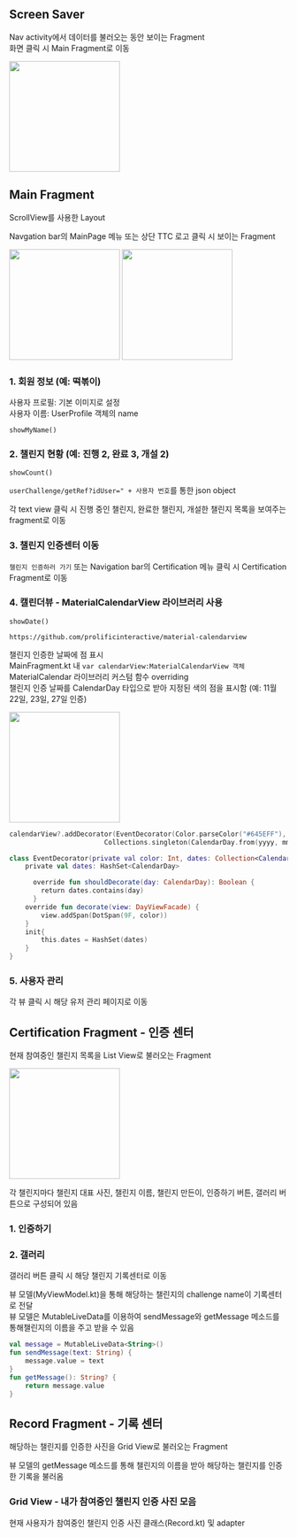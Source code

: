 ## Screen Saver

Nav activity에서 데이터를 불러오는 동안 보이는 Fragment\
화면 클릭 시 Main Fragment로 이동

<img src="https://user-images.githubusercontent.com/84698896/205427299-8506577b-ea67-4f45-9124-51542d80e701.png" width="200"/>

## Main Fragment

ScrollView를 사용한 Layout

Navgation bar의 MainPage 메뉴 또는 상단 TTC 로고 클릭 시 보이는 Fragment

<img src="https://user-images.githubusercontent.com/84698896/205427501-244e8017-3806-4081-ab21-7b8889f7e187.png" width="200">
<img src="https://user-images.githubusercontent.com/84698896/205428115-f9bf7b13-f1d2-487a-afce-08c62c81f25b.png" width="200">

### 1. 회원 정보 (예: 떡볶이)

사용자 프로필: 기본 이미지로 설정\
사용자 이름: UserProfile 객체의 name

    showMyName()


### 2. 챌린지 현황 (예: 진행 2, 완료 3, 개설 2)

    showCount()

`userChallenge/getRef?idUser=" + 사용자 번호`를 통한 json object

각 text view 클릭 시 진행 중인 챌린지, 완료한 챌린지, 개설한 챌린지 목록을 보여주는 fragment로 이동

### 3. 챌린지 인증센터 이동

`챌린지 인증하러 가기` 또는 Navigation bar의 Certification 메뉴 클릭 시 Certification Fragment로 이동

### 4. 캘린더뷰 - MaterialCalendarView 라이브러리 사용

    showDate()
    
`https://github.com/prolificinteractive/material-calendarview`

챌린지 인증한 날짜에 점 표시\
MainFragment.kt 내 `var calendarView:MaterialCalendarView 객체`
MaterialCalendar 라이브러리 커스텀 함수 overriding\
챌린지 인증 날짜를 CalendarDay 타입으로 받아 지정된 색의 점을 표시함 (예: 11월 22일, 23일, 27일 인증)

<img src="https://user-images.githubusercontent.com/84698896/205427917-87a81865-12cf-421e-b8c0-01884a193506.png" width="200">

```kotlin
calendarView?.addDecorator(EventDecorator(Color.parseColor("#645EFF"), 
                        Collections.singleton(CalendarDay.from(yyyy, mm-1, dd))))
```

```kotlin
class EventDecorator(private val color: Int, dates: Collection<CalendarDay>?) : DayViewDecorator { 
    private val dates: HashSet<CalendarDay> 

      override fun shouldDecorate(day: CalendarDay): Boolean { 
        return dates.contains(day) 
      } 
    override fun decorate(view: DayViewFacade) { 
        view.addSpan(DotSpan(9F, color)) 
    } 
    init{ 
        this.dates = HashSet(dates) 
    } 
}
```

### 5. 사용자 관리

각 뷰 클릭 시 해당 유저 관리 페이지로 이동


## Certification Fragment - 인증 센터

현재 참여중인 챌린지 목록을 List View로 불러오는 Fragment

<img src="https://user-images.githubusercontent.com/84698896/205429002-9a25258b-e2a9-4a84-b2be-71c22059472c.png" width="200">

각 챌린지마다 챌린지 대표 사진, 챌린지 이름, 챌린지 만든이, 인증하기 버튼, 갤러리 버튼으로 구성되어 있음

### 1. 인증하기

### 2. 갤러리

갤러리 버튼 클릭 시 해당 챌린지 기록센터로 이동

뷰 모델(MyViewModel.kt)을 통해 해당하는 챌린지의 challenge name이 기록센터로 전달\
뷰 모델은 MutableLiveData를 이용하여 sendMessage와 getMessage 메소드를 통해챌린지의 이름을 주고 받을 수 있음

```kotlin
val message = MutableLiveData<String>()
fun sendMessage(text: String) {
    message.value = text
}
fun getMessage(): String? {
    return message.value
}
```

## Record Fragment - 기록 센터

해당하는 챌린지를 인증한 사진을 Grid View로 불러오는 Fragment

뷰 모델의 getMessage 메소드를 통해 챌린지의 이름을 받아 해당하는 챌린지를 인증한 기록을 불러옴

### Grid View - 내가 참여중인 챌린지 인증 사진 모음

현재 사용자가 참여중인 챌린지 인증 사진 클래스(Record.kt) 및 adapter
